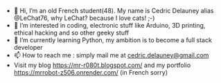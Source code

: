 - 👋 Hi, I’m an old French student(48). My name is Cedric Delauney alias @LeChat76, why LeChat? because I love cats!  ;-)
- 👀 I’m interested in coding, electronic stuff like Arduino, 3D printing, ethical hacking and so other geeky stuff
- 🌱 I’m currently learning Python, my ambition is to become a full stack developer
- 📫 How to reach me : simply mail me at cedric.delauney@gmail.com
- Visit my blog https://mr-r080t.blogspot.com/ and my portfolio https://mrrobot-z506.onrender.com/ (in French sorry)

<!---
LeChat76/LeChat76 is a ✨ special ✨ repository because its `README.md` (this file) appears on your GitHub profile.
You can click the Preview link to take a look at your changes.
--->

